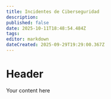```yaml
---
title: Incidentes de Ciberseguridad
description: 
published: false
date: 2025-10-11T18:48:54.484Z
tags: 
editor: markdown
dateCreated: 2025-09-29T19:29:00.367Z
---
```


# Header
Your content here
